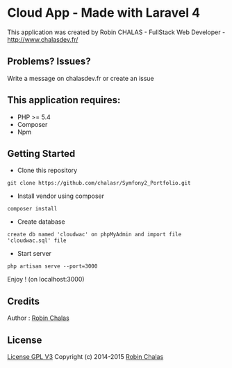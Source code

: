 Cloud App - Made with Laravel 4
================

This application was created by Robin CHALAS - FullStack Web Developer -  http://www.chalasdev.fr/

Problems? Issues?
--------------

Write a message on chalasdev.fr or create an issue

This application requires:
-------------

- PHP >= 5.4
- Composer
- Npm

Getting Started
---------------

  - Clone this repository

  ``` git clone https://github.com/chalasr/Symfony2_Portfolio.git ```

  - Install vendor using composer

  ``` composer install ```

  - Create database

  ``` create db named 'cloudwac' on phpMyAdmin and import file 'cloudwac.sql' file ```

  - Start server

  ``` php artisan serve --port=3000 ```

Enjoy ! (on localhost:3000)

Credits
-------

Author : [Robin Chalas](http://www.chalasdev.fr/)

License
-------

[License GPL V3](http://opensource.org/licenses/GPL-3.0)
Copyright (c) 2014-2015 [Robin Chalas](http://www.chaladev.fr/)
